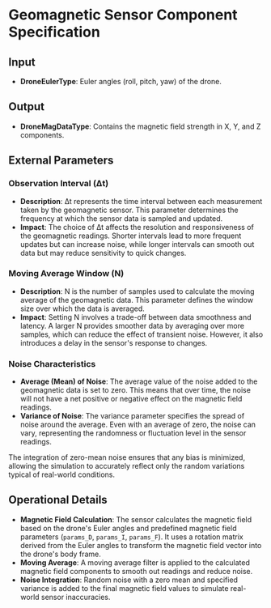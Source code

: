 # Geomagnetic Sensor Component Specification

## Input

*   **DroneEulerType**: Euler angles (roll, pitch, yaw) of the drone.

## Output

*   **DroneMagDataType**: Contains the magnetic field strength in X, Y, and Z components.

## External Parameters

### Observation Interval (Δt)
- **Description**: Δt represents the time interval between each measurement taken by the geomagnetic sensor. This parameter determines the frequency at which the sensor data is sampled and updated.
- **Impact**: The choice of Δt affects the resolution and responsiveness of the geomagnetic readings. Shorter intervals lead to more frequent updates but can increase noise, while longer intervals can smooth out data but may reduce sensitivity to quick changes.

### Moving Average Window (N)
- **Description**: N is the number of samples used to calculate the moving average of the geomagnetic data. This parameter defines the window size over which the data is averaged.
- **Impact**: Setting N involves a trade-off between data smoothness and latency. A larger N provides smoother data by averaging over more samples, which can reduce the effect of transient noise. However, it also introduces a delay in the sensor's response to changes.

### Noise Characteristics
- **Average (Mean) of Noise**: The average value of the noise added to the geomagnetic data is set to zero. This means that over time, the noise will not have a net positive or negative effect on the magnetic field readings.
- **Variance of Noise**: The variance parameter specifies the spread of noise around the average. Even with an average of zero, the noise can vary, representing the randomness or fluctuation level in the sensor readings.

The integration of zero-mean noise ensures that any bias is minimized, allowing the simulation to accurately reflect only the random variations typical of real-world conditions.

## Operational Details

- **Magnetic Field Calculation**: The sensor calculates the magnetic field based on the drone's Euler angles and predefined magnetic field parameters (`params_D`, `params_I`, `params_F`). It uses a rotation matrix derived from the Euler angles to transform the magnetic field vector into the drone's body frame.
- **Moving Average**: A moving average filter is applied to the calculated magnetic field components to smooth out readings and reduce noise.
- **Noise Integration**: Random noise with a zero mean and specified variance is added to the final magnetic field values to simulate real-world sensor inaccuracies.